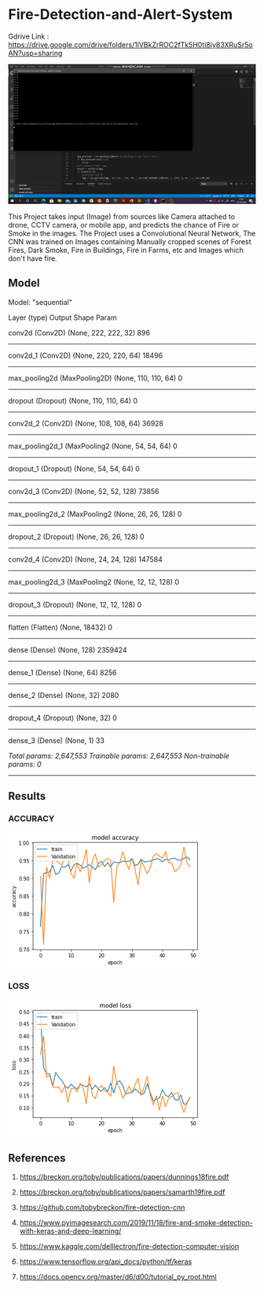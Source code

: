 # Fire-Detection-and-Alert-System
Gdrive Link : https://drive.google.com/drive/folders/1lVBkZrROC2fTk5H0ti8iy83XRuSr5oAN?usp=sharing

![REALTIME TESTING]( /image.gif "TESTING")<!-- .element height="100%" width="150%" -->

This Project takes input (Image) from sources like Camera attached to drone, CCTV camera, or mobile app, and predicts the chance of Fire or Smoke in the images. The Project uses a Convolutional Neural Network, The CNN was trained on Images containing Manually cropped scenes of Forest Fires, Dark Smoke, Fire in Buildings, Fire in Farms, etc and Images which don't have fire.

## Model
Model: "sequential"

Layer (type)                 Output Shape              Param  

conv2d (Conv2D)              (None, 222, 222, 32)      896       
_________________________________________________________________
conv2d_1 (Conv2D)            (None, 220, 220, 64)      18496     
_________________________________________________________________
max_pooling2d (MaxPooling2D) (None, 110, 110, 64)      0         
_________________________________________________________________
dropout (Dropout)            (None, 110, 110, 64)      0         
_________________________________________________________________
conv2d_2 (Conv2D)            (None, 108, 108, 64)      36928     
_________________________________________________________________
max_pooling2d_1 (MaxPooling2 (None, 54, 54, 64)        0         
_________________________________________________________________
dropout_1 (Dropout)          (None, 54, 54, 64)        0         
_________________________________________________________________
conv2d_3 (Conv2D)            (None, 52, 52, 128)       73856     
_________________________________________________________________
max_pooling2d_2 (MaxPooling2 (None, 26, 26, 128)       0         
_________________________________________________________________
dropout_2 (Dropout)          (None, 26, 26, 128)       0         
_________________________________________________________________
conv2d_4 (Conv2D)            (None, 24, 24, 128)       147584    
_________________________________________________________________
max_pooling2d_3 (MaxPooling2 (None, 12, 12, 128)       0         
_________________________________________________________________
dropout_3 (Dropout)          (None, 12, 12, 128)       0         
_________________________________________________________________
flatten (Flatten)            (None, 18432)             0         
_________________________________________________________________
dense (Dense)                (None, 128)               2359424   
_________________________________________________________________
dense_1 (Dense)              (None, 64)                8256      
_________________________________________________________________
dense_2 (Dense)              (None, 32)                2080      
_________________________________________________________________
dropout_4 (Dropout)          (None, 32)                0         
_________________________________________________________________
dense_3 (Dense)              (None, 1)                 33        

*Total params: 2,647,553
Trainable params: 2,647,553
Non-trainable params: 0*
_________________________________________________________________

## Results
### ACCURACY
![Accuracy]( /Images/acc.png "Accuracy")
### LOSS
![Loss]( /Images/loss.png "Loss")

## References
1. https://breckon.org/toby/publications/papers/dunnings18fire.pdf

2. https://breckon.org/toby/publications/papers/samarth19fire.pdf

3. https://github.com/tobybreckon/fire-detection-cnn

4. https://www.pyimagesearch.com/2019/11/18/fire-and-smoke-detection-with-keras-and-deep-learning/

5. https://www.kaggle.com/delllectron/fire-detection-computer-vision

6. https://www.tensorflow.org/api_docs/python/tf/keras

7. https://docs.opencv.org/master/d6/d00/tutorial_py_root.html

